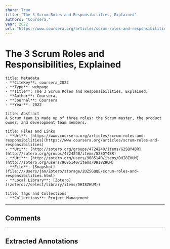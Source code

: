 ```yaml
---
share: True
title: "The 3 Scrum Roles and Responsibilities, Explained"
authors: "Coursera,"
year: 2022
url: "https://www.coursera.org/articles/scrum-roles-and-responsibilities"
---
```

# The 3 Scrum Roles and Responsibilities, Explained

```ad-info
title: Metadata
- **CiteKey**: coursera_2022
- **Type**: webpage
- **Title**: The 3 Scrum Roles and Responsibilities, Explained, 
- **Author**: Coursera,
- **Journal**: Coursera 
- **Year**: 2022 
```

```ad-quote
title: Abstract
A Scrum team is made up of three roles: the Scrum master, the product owner, and development team members.
```

```ad-abstract
title: Files and Links
- **Url**: [https://www.coursera.org/articles/scrum-roles-and-responsibilities](https://www.coursera.org/articles/scrum-roles-and-responsibilities)
- **Uri**: [http://zotero.org/groups/4724240/items/G2SQY4BR](http://zotero.org/groups/4724240/items/G2SQY4BR)
- **Uri**: [http://zotero.org/users/9685140/items/DHI8ZHUM](http://zotero.org/users/9685140/items/DHI8ZHUM)
- **File**: [Snapshot](file:///Users/jan/Zotero/storage/2UZSGQQE/scrum-roles-and-responsibilities.html)
- **Local Library**: [Zotero]((zotero://select/library/items/DHI8ZHUM))
```

```ad-note
title: Tags and Collections
- **Collections**: Project Management
```


----

## Comments



----

## Extracted Annotations